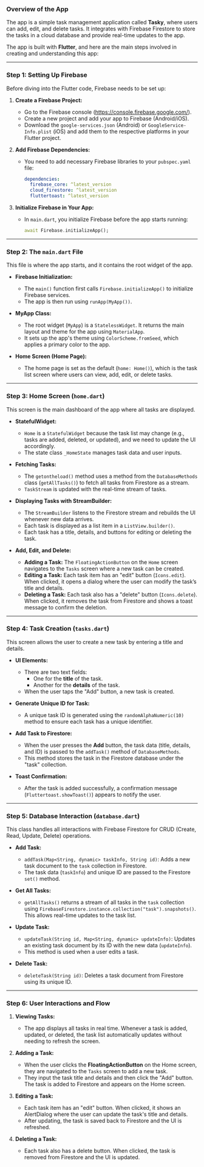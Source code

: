 ### **Overview of the App**
The app is a simple task management application called **Tasky**, where users can add, edit, and delete tasks. It integrates with Firebase Firestore to store the tasks in a cloud database and provide real-time updates to the app. 

The app is built with **Flutter**, and here are the main steps involved in creating and understanding this app:

---

### **Step 1: Setting Up Firebase**
Before diving into the Flutter code, Firebase needs to be set up:

1. **Create a Firebase Project:**
   - Go to the Firebase console (https://console.firebase.google.com/).
   - Create a new project and add your app to Firebase (Android/iOS).
   - Download the `google-services.json` (Android) or `GoogleService-Info.plist` (iOS) and add them to the respective platforms in your Flutter project.

2. **Add Firebase Dependencies:**
   - You need to add necessary Firebase libraries to your `pubspec.yaml` file:
     ```yaml
     dependencies:
       firebase_core: ^latest_version
       cloud_firestore: ^latest_version
       fluttertoast: ^latest_version
     ```

3. **Initialize Firebase in Your App:**
   - In `main.dart`, you initialize Firebase before the app starts running:
     ```dart
     await Firebase.initializeApp();
     ```

---

### **Step 2: The `main.dart` File**
This file is where the app starts, and it contains the root widget of the app.

- **Firebase Initialization:**
   - The `main()` function first calls `Firebase.initializeApp()` to initialize Firebase services.
   - The app is then run using `runApp(MyApp())`.

- **MyApp Class:**
   - The root widget (`MyApp`) is a `StatelessWidget`. It returns the main layout and theme for the app using `MaterialApp`.
   - It sets up the app's theme using `ColorScheme.fromSeed`, which applies a primary color to the app.

- **Home Screen (Home Page):**
   - The home page is set as the default (`home: Home()`), which is the task list screen where users can view, add, edit, or delete tasks.

---

### **Step 3: Home Screen (`home.dart`)**
This screen is the main dashboard of the app where all tasks are displayed.

- **StatefulWidget:**
   - `Home` is a `StatefulWidget` because the task list may change (e.g., tasks are added, deleted, or updated), and we need to update the UI accordingly.
   - The state class `_HomeState` manages task data and user inputs.

- **Fetching Tasks:**
   - The `getontheload()` method uses a method from the `DatabaseMethods` class (`getAllTasks()`) to fetch all tasks from Firestore as a stream.
   - `TaskStream` is updated with the real-time stream of tasks.

- **Displaying Tasks with StreamBuilder:**
   - The `StreamBuilder` listens to the Firestore stream and rebuilds the UI whenever new data arrives.
   - Each task is displayed as a list item in a `ListView.builder()`.
   - Each task has a title, details, and buttons for editing or deleting the task.

- **Add, Edit, and Delete:**
   - **Adding a Task:** The `FloatingActionButton` on the `Home` screen navigates to the `Tasks` screen where a new task can be created.
   - **Editing a Task:** Each task item has an "edit" button (`Icons.edit`). When clicked, it opens a dialog where the user can modify the task’s title and details.
   - **Deleting a Task:** Each task also has a "delete" button (`Icons.delete`). When clicked, it removes the task from Firestore and shows a toast message to confirm the deletion.

---

### **Step 4: Task Creation (`tasks.dart`)**
This screen allows the user to create a new task by entering a title and details.

- **UI Elements:**
   - There are two text fields:
     - One for the **title** of the task.
     - Another for the **details** of the task.
   - When the user taps the "Add" button, a new task is created.

- **Generate Unique ID for Task:**
   - A unique task ID is generated using the `randomAlphaNumeric(10)` method to ensure each task has a unique identifier.

- **Add Task to Firestore:**
   - When the user presses the **Add** button, the task data (title, details, and ID) is passed to the `addTask()` method of `DatabaseMethods`.
   - This method stores the task in the Firestore database under the "task" collection.

- **Toast Confirmation:**
   - After the task is added successfully, a confirmation message (`Fluttertoast.showToast()`) appears to notify the user.

---

### **Step 5: Database Interaction (`database.dart`)**
This class handles all interactions with Firebase Firestore for CRUD (Create, Read, Update, Delete) operations.

- **Add Task:**
   - `addTask(Map<String, dynamic> taskInfo, String id)`: Adds a new task document to the `task` collection in Firestore.
   - The task data (`taskInfo`) and unique ID are passed to the Firestore `set()` method.

- **Get All Tasks:**
   - `getAllTasks()` returns a stream of all tasks in the `task` collection using `FirebaseFirestore.instance.collection("task").snapshots()`. This allows real-time updates to the task list.

- **Update Task:**
   - `updateTask(String id, Map<String, dynamic> updateInfo)`: Updates an existing task document by its ID with the new data (`updateInfo`).
   - This method is used when a user edits a task.

- **Delete Task:**
   - `deleteTask(String id)`: Deletes a task document from Firestore using its unique ID.

---

### **Step 6: User Interactions and Flow**

1. **Viewing Tasks:**
   - The app displays all tasks in real time. Whenever a task is added, updated, or deleted, the task list automatically updates without needing to refresh the screen.

2. **Adding a Task:**
   - When the user clicks the **FloatingActionButton** on the Home screen, they are navigated to the `Tasks` screen to add a new task.
   - They input the task title and details and then click the "Add" button. The task is added to Firestore and appears on the Home screen.

3. **Editing a Task:**
   - Each task item has an "edit" button. When clicked, it shows an AlertDialog where the user can update the task's title and details.
   - After updating, the task is saved back to Firestore and the UI is refreshed.

4. **Deleting a Task:**
   - Each task also has a delete button. When clicked, the task is removed from Firestore and the UI is updated.

